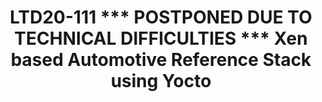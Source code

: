 ---
categories:
- ltd20
description: 'To join this session live please go to:<br><ul><li>YouTube: <a data-saferedirecturl="https://www.google.com/url?q=https://youtu.be/CCm7yC2rBP8&source=gmail&ust=1584709380421000&usg=AFQjCNFU25JEciO-bl3ZdJ9ygW7B-K7HFw"
  href="https://youtu.be/CCm7yC2rBP8" target="_blank">https://youtu.be/CCm7yC2rBP8</a></li><li>Zoom:
  <a data-saferedirecturl="https://www.google.com/url?q=https://zoom.us/j/448744842?pwd%3DUjRGTW9sT1pYUkJydHJ6K3E1d3lFZz09&source=gmail&ust=1584709380421000&usg=AFQjCNHerCbG47cOF-09Mck9wiy_WC35kA"
  href="https://zoom.us/j/448744842?pwd=UjRGTW9sT1pYUkJydHJ6K3E1d3lFZz09" target="_blank">https://zoom.us/j/448744842?pwd=UjRGTW9sT1pYUkJydHJ6K3E1d3lFZz09</a></li></ul>Description:<br><br>Virtualization
  is becoming one of the key technologies to improve the safety and reduce development
  costs on the automotive space as it allows for mixed criticality workloads and the
  consolidation of ECUs under a common system.<br>We will present the Automotive reference
  stack, a collection of Yocto layers to build a platform suitable for safety critical
  deployments. The presentation will focus on Xen on Arm, integration in Yocto and
  constraints specific to automotive. We will cover what is available in meta-arm
  today and show our vision of how the platform could evolve though collaboration
  with the Linaro members.'
image:
  featured: 'true'
  path: https://static.linaro.org/connect/ltd20/images/LTD20-111.png
session_id: LTD20-111
session_room: Track 2 [Tuesday]
session_slot:
  end_time: 2020-03-24 12:25
  start_time: 2020-03-24 12:00
session_speakers:
- speaker_bio: Filipe Rinaldi is a principal software engineer at Arm with over 14
    years of experience in embedded software development and had previously worked
    at Hewlett Packard. He is currently the tech lead of a group within Arm working
    on OSS projects in safety critical applications.
  speaker_company: Arm
  speaker_image: http://avatars.sched.co/f/d0/7249968/avatar.jpg.320x320px.jpg?dc5
  speaker_name: Felipe Rinaldi
  speaker_position: Principal Software Engineer
  speaker_role: speaker
- speaker_bio: I have been working for Arm as Principal Software Engineer since mid-2019
    focusing on Safety systems (automotive and robotics) needs and working with Xen
    and Yocto.&lt;br /&gt; In the past I worked mainly on developing a proprietary
    RTOS certified for avionic systems named PikeOS for Sysgo AG where I was responsible
    of the Arm and hardware virtualization support in PikeOS.
  speaker_company: Arm Ltd
  speaker_image: http://avatars.sched.co/8/2f/9734298/avatar.jpg.320x320px.jpg?8ef
  speaker_name: Bertrand Marquis
  speaker_position: Principal Software Engineer
  speaker_role: attendee, speaker
- speaker_bio: Jon Mason is a Principal Yocto Developer at Arm. In addition to writing
    new recipes and bug fixes, he coordinates development inside and outside of Arm
    on OpenEmbedded and the Yocto Project. This includes development and maintenance
    of the meta-arm layer. Also, Jon sits on the board of OpenEmbedded.&lt;br&gt;
    &lt;br&gt; Outside of work, Jon maintains NTB and a few other drivers in Linux.
  speaker_company: Arm
  speaker_image: http://avatars.sched.co/1/e1/10468648/avatar.jpg.320x320px.jpg?a46
  speaker_name: Jon Mason
  speaker_position: Principal Yocto Developer
  speaker_role: attendee, speaker
session_track: Automotive
tag: session
tags: Automotive
title: LTD20-111 *** POSTPONED DUE TO TECHNICAL DIFFICULTIES *** Xen based Automotive
  Reference Stack using Yocto
---